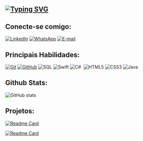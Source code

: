 ## [![Typing SVG](https://readme-typing-svg.demolab.com?font=Pixelify+Sans&weight=500&size=26&duration=2500&pause=2500&color=EEA5F7&background=0D1117&center=true&vCenter=true&multiline=true&random=false&width=435&height=85&lines=Ol%C3%A1%2C+mundo!;+Seja+bem+vindo(a))](https://git.io/typing-svg)

## Conecte-se comigo:

[![LinkedIn](https://img.shields.io/badge/LinkedIn-000?style=for-the-badge&logo=linkedin&logoColor=0E76A8)](https://www.linkedin.com/in/fabiana-ap-lima-067217266/)       [![WhatsApp](https://img.shields.io/badge/WhatsApp-000000?style=for-the-badge&logo=whatsapp&logoColor=Green)](https://wa.me/11949494060) [![E-mail](https://img.shields.io/badge/-Email-000?style=for-the-badge&logo=microsoft-outlook&logoColor=pink)](mailto:fabianallima@hotmail.com) 

## Principais Habilidades:
[![Git](https://img.shields.io/badge/Git-000?style=for-the-badge&logo=git&logoColor=E94D5F)](https://git-scm.com/doc)
[![GitHub](https://img.shields.io/badge/GitHub-000?style=for-the-badge&logo=github&logoColor=30A3DC)](https://docs.github.com/)
![SQL](https://img.shields.io/badge/mysql-000?style=for-the-badge&logo=mysql&logoColor=E94D5F)
![Swift](https://img.shields.io/badge/swift-000?style=for-the-badge&logo=swift&logoColor=ffa500)
![C#](https://img.shields.io/badge/C%23-000?style=for-the-badge&logo=c-sharp&logoColor=c8a2c8)&nbsp;
![HTML5](https://img.shields.io/badge/HTML5-000?style=for-the-badge&logo=html5)
![CSS3](https://img.shields.io/badge/CSS3-000?style=for-the-badge&logo=css3&logoColor=264CE4)
![Java](https://img.shields.io/badge/Java-000?style=for-the-badge&logo=java)

## Github Stats:
![GitHub stats](https://github-readme-stats.vercel.app/api?username=FabianaLLima&show_icons=true&theme=radical)



## Projetos:

[![Readme Card](https://github-readme-stats.vercel.app/api/pin/?username=FabianaLLima&repo=Alura-Challenge-with-StoryBoard&theme=radical)](https://github.com/FabianaLLima/Alura-Challenge-with-StoryBoard) 

[![Readme Card](https://github-readme-stats.vercel.app/api/pin/?username=FabianaLLima&repo=movieApp&theme=radical)](https://https://github.com/FabianaLLima/movieApp)




